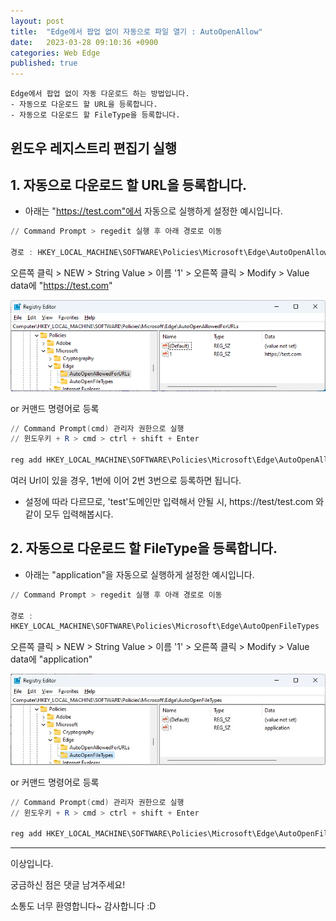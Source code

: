 ```yaml
---
layout: post
title:  "Edge에서 팝업 없이 자동으로 파일 열기 : AutoOpenAllow"
date:   2023-03-28 09:10:36 +0900
categories: Web Edge
published: true
---
```

```
Edge에서 팝업 없이 자동 다운로드 하는 방법입니다.
- 자동으로 다운로드 할 URL을 등록합니다.
- 자동으로 다운로드 할 FileType을 등록합니다.
```

## 윈도우 레지스트리 편집기 실행

## 1. 자동으로 다운로드 할 URL을 등록합니다.
* 아래는 "https://test.com"에서 자동으로 실행하게 설정한 예시입니다.

```powershell
// Command Prompt > regedit 실행 후 아래 경로로 이동

경로 : HKEY_LOCAL_MACHINE\SOFTWARE\Policies\Microsoft\Edge\AutoOpenAllowedForURLs
```

오른쪽 클릭 > NEW > String Value > 이름 '1' > 오른쪽 클릭 > Modify > Value data에 "https://test.com"

![AutoOpenAllowedForURLs](/assets/img/Web/Edge/AutoOpenAllow/AutoOpenAllowedForURLs.jpeg)

or 커맨드 명령어로 등록
```powershell
// Command Prompt(cmd) 관리자 권한으로 실행
// 윈도우키 + R > cmd > ctrl + shift + Enter

reg add HKEY_LOCAL_MACHINE\SOFTWARE\Policies\Microsoft\Edge\AutoOpenAllowedForURLs /v 1 /d https://test.com
```

여러 Url이 있을 경우, 1번에 이어 2번 3번으로 등록하면 됩니다.

* 설정에 따라 다르므로, 'test'도메인만 입력해서 안될 시, https://test/test.com 와 같이 모두 입력해봅시다.

## 2. 자동으로 다운로드 할 FileType을 등록합니다.
* 아래는 "application"을 자동으로 실행하게 설정한 예시입니다.

```powershell
// Command Prompt > regedit 실행 후 아래 경로로 이동

경로 :
HKEY_LOCAL_MACHINE\SOFTWARE\Policies\Microsoft\Edge\AutoOpenFileTypes
```
오른쪽 클릭 > NEW > String Value > 이름 '1' > 오른쪽 클릭 > Modify > Value data에 "application"

![AutoOpenAllowedForURLs](/assets/img/Web/Edge/AutoOpenAllow/AutoOpenFileTypes.jpeg)

or 커맨드 명령어로 등록
```powershell
// Command Prompt(cmd) 관리자 권한으로 실행
// 윈도우키 + R > cmd > ctrl + shift + Enter

reg add HKEY_LOCAL_MACHINE\SOFTWARE\Policies\Microsoft\Edge\AutoOpenFileTypes /v 1 /d application
```

---

이상입니다.

궁금하신 점은 댓글 남겨주세요!

소통도 너무 환영합니다~ 감사합니다 :D